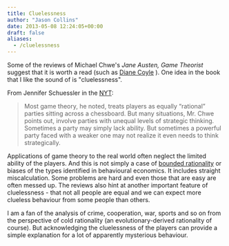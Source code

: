 ```yaml
---
title: Cluelessness
author: "Jason Collins"
date: 2013-05-08 12:24:05+00:00
draft: false
aliases:
  - /cluelessness
---
```


Some of the reviews of Michael Chwe's *Jane Austen, Game Theorist* suggest that it is worth a read (such as [Diane Coyle](http://www.enlightenmenteconomics.com/blog/index.php/2013/05/a-better-game-theorist/) ). One idea in the book that I like the sound of is "cluelessness".

From Jennifer Schuessler in the [NYT](http://www.nytimes.com/2013/04/23/books/michael-chwe-author-sees-jane-austen-as-game-theorist.html?pagewanted=all):

>Most game theory, he noted, treats players as equally “rational” parties sitting across a chessboard. But many situations, Mr. Chwe points out, involve parties with unequal levels of strategic thinking. Sometimes a party may simply lack ability. But sometimes a powerful party faced with a weaker one may not realize it even needs to think strategically.

Applications of game theory to the real world often neglect the limited ability of the players. And this is not simply a case of [bounded rationality](http://en.wikipedia.org/wiki/Bounded_rationality) or biases of the types identified in behavioural economics. It includes straight miscalculation. Some problems are hard and even those that are easy are often messed up. The reviews also hint at another important feature of cluelessness - that not all people are equal and we can expect more clueless behaviour from some people than others.

I am a fan of the analysis of crime, cooperation, war, sports and so on from the perspective of cold rationality (an evolutionary-derived rationality of course). But acknowledging the cluelessness of the players can provide a simple explanation for a lot of apparently mysterious behaviour.
